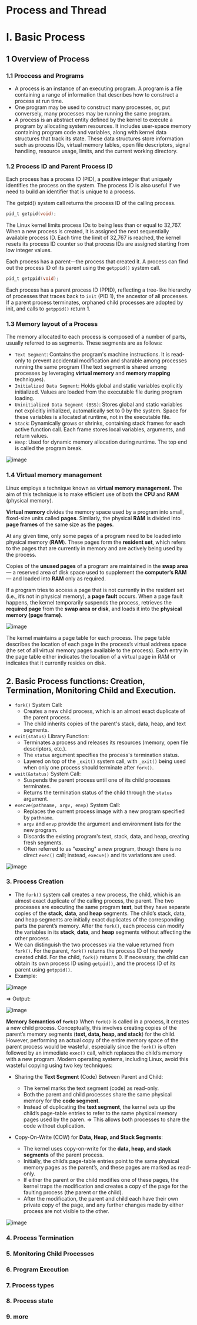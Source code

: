 # Process and Thread
# I. Basic Process
## 1 Overview of Process
### 1.1 Proccess and Programs
- A process is an instance of an executing program. A program is a file containing a range of information that describes how to construct a process at run time.
- One program may be used to construct many processes, or, put conversely, many processes may be running the same program.
- A process is an abstract entity defined by the kernel to execute a program by allocating system resources. It includes user-space memory containing program code and variables, along with kernel data structures that track its state. These data structures store information such as process IDs, virtual memory tables, open file descriptors, signal handling, resource usage, limits, and the current working directory.
### 1.2 Process ID and Parent Process ID
Each process has a process ID (PID), a positive integer that uniquely identifies the process on the system. The process ID is also useful if we need to build an identifier that is unique to a process.

The getpid() system call returns the process ID of the calling process.

```c
pid_t getpid(void);
```

The Linux kernel limits process IDs to being less than or equal to 32,767. When
a new process is created, it is assigned the next sequentially available process ID. Each
time the limit of 32,767 is reached, the kernel resets its process ID counter so that
process IDs are assigned starting from low integer values.

Each process has a parent—the process that created it. A process can find out the
process ID of its parent using the `getppid()` system call.

```c
pid_t getppid(void);
```

Each process has a parent process ID (PPID), reflecting a tree-like hierarchy of processes that traces back to `init` (PID 1), the ancestor of all processes. If a parent process terminates, orphaned child processes are adopted by init, and calls to `getppid()` return 1. 

### 1.3 Memory layout of a Process
The memory allocated to each process is composed of a number of parts, usually
referred to as segments. These segments are as follows:
- `Text Segment`: Contains the program's machine instructions. It is read-only to prevent accidental modification and sharable among processes running the same program (The text segment is shared among processes by leveraging **virtual memory** and **memory mapping** techniques).
- `Initialized Data Segment`: Holds global and static variables explicitly initialized. Values are loaded from the executable file during program loading.
- `Uninitialized Data Segment (BSS)`: Stores global and static variables not explicitly initialized, automatically set to 0 by the system. Space for these variables is allocated at runtime, not in the executable file.
- `Stack`: Dynamically grows or shrinks, containing stack frames for each active function call. Each frame stores local variables, arguments, and return values.
- `Heap`: Used for dynamic memory allocation during runtime. The top end is called the program break.

![image](https://github.com/user-attachments/assets/f4b763b8-0bb9-4f87-ab65-f55a928d5caf)

### 1.4 Virtual memory management
Linux employs a technique known as **virtual memory
management.** The aim of this technique is to make efficient use of both the **CPU** and
**RAM** (physical memory).

**Virtual memory** divides the memory space used by a program into small, fixed-size units called **pages**.
Similarly, the physical **RAM** is divided into **page frames** of the same size as the **pages**.

At any given time, only some pages of a program need to be loaded into physical memory (**RAM**). These pages form the **resident set**, which refers to the pages that are currently in memory and are actively being used by the process.

Copies of the **unused pages** of a program are maintained in the **swap
area** — a reserved area of disk space used to supplement the **computer’s RAM** — and
loaded into **RAM** only as required.

If a program tries to access a page that is not currently in the resident set (i.e., it’s not in physical memory), a **page fault** occurs. 
When a page fault happens, the kernel temporarily suspends the process, retrieves the **required page** from the **swap area or disk**, and loads it into the **physical memory (page frame)**.

![image](https://github.com/user-attachments/assets/ddf89f18-2a01-4595-ab4b-b9e3ba373d4e)

The kernel maintains a page table for each
process. The page table describes the location of each page in the process’s virtual address space (the set of all virtual memory pages available to the process).
Each entry in the page table either indicates the location of a virtual page in RAM
or indicates that it currently resides on disk.
## 2. Basic Process functions: Creation, Termination, Monitoring Child and Execution.
- `fork()` System Call:
  + Creates a new child process, which is an almost exact duplicate of the parent process.
  + The child inherits copies of the parent's stack, data, heap, and text segments.
- `exit(status)` Library Function:
  + Terminates a process and releases its resources (memory, open file descriptors, etc.).
  + The `status` argument specifies the process's termination status.
  + Layered on top of the `_exit()` system call, with `_exit()` being used when only one process should terminate after `fork()`.
- `wait(&status)` System Call:
  + Suspends the parent process until one of its child processes terminates.
  + Returns the termination status of the child through the `status` argument.
- `execve(pathname, argv, envp)` System Call:
  + Replaces the current process image with a new program specified by `pathname`.
  + `argv` and `envp` provide the argument and environment lists for the new program.
  + Discards the existing program's text, stack, data, and heap, creating fresh segments.
  + Often referred to as "execing" a new program, though there is no direct `exec()` call; instead, `execve()` and its variations are used.
 
![image](https://github.com/user-attachments/assets/9a845495-3e7c-4c7a-b554-6b7378e9ac7e)

### 3. Process Creation
- The `fork()` system call creates a new process, the child, which is an almost exact
duplicate of the calling process, the parent. The two processes are executing the same program **text**, but they have separate copies of the **stack**, **data**, and **heap** segments. The child’s stack, data, and heap segments are initially exact duplicates of the corresponding parts the parent’s memory. After the `fork()`, each process can modify the variables in its **stack**, **data**, and **heap** segments without affecting the other process.
- We can distinguish the two processes via the
value returned from `fork()`. For the parent, `fork()` returns the process ID of the
newly created child. For the child, `fork()` returns 0.
If necessary, the child can obtain its own process ID using `getpid()`, and the process
ID of its parent using `getppid()`.
- Example:

![image](https://github.com/user-attachments/assets/fcdb10de-8a28-4194-a3aa-3fd7703a6d4b)

=> Output:

![image](https://github.com/user-attachments/assets/c3149abe-a281-4430-a1a6-d429034ddabc)

**Memory Semantics of `fork()`**
When `fork()` is called in a process, it creates a new child process. Conceptually, this involves creating copies of the parent’s memory segments (**text, data, heap, and stack**) for the child. However, performing an actual copy of the entire memory space of the parent process would be wasteful, especially since the `fork()` is often followed by an immediate `exec()` call, which replaces the child’s memory with a new program. Modern operating systems, including Linux, avoid this wasteful copying using two key techniques:
- Sharing the **Text Segment** (Code) Between Parent and Child:
  + The kernel marks the text segment (code) as read-only.
  + Both the parent and child processes share the same physical memory for the **code segment**.
  + Instead of duplicating the **text segment**, the kernel sets up the child’s page-table entries to refer to the same physical memory pages used by the paren. => This allows both processes to share the code without duplication.

- Copy-On-Write (COW) for **Data, Heap, and Stack Segments**:
  + The kernel uses copy-on-write for the **data, heap, and stack segments** of the parent process.
  + Initially, the child’s page-table entries point to the same physical memory pages as the parent’s, and these pages are marked as read-only.
  + If either the parent or the child modifies one of these pages, the kernel traps the modification and creates a copy of the page for the faulting process (the parent or the child).
  + After the modification, the parent and child each have their own private copy of the page, and any further changes made by either process are not visible to the other.

![image](https://github.com/user-attachments/assets/370dd1c4-9d4b-440c-8024-3b04093f39bb)

### 4. Process Termination
### 5. Monitoring Child Processes
### 6. Program Execution
### 7. Process types
### 8. Process state
### 9. more

